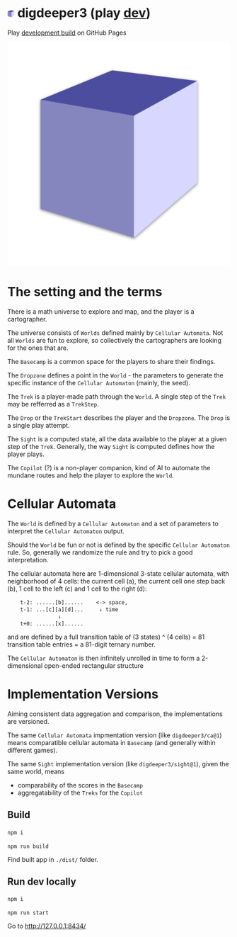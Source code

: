 # <img src="./favicon.svg" alt="favicon" width="16" /> digdeeper3 (play [dev](https://ndry.github.io/digdeeper3/))

Play [development build](https://ndry.github.io/digdeeper3/) on GitHub Pages

![Game screenhot](./cover.png "Cover")


# The setting and the terms

There is a math universe to explore and map, and the player is a cartographer.

The universe consists of `Worlds` defined mainly by `Cellular Automata`.
Not all `Worlds` are fun to explore, 
so collectively the cartographers are looking for the ones that are.

The `Basecamp` is a common space for the players to share their findings.

The `Dropzone` defines a point in the `World` - the parameters to generate
the specific instance of the `Cellular Automaton` (mainly, the seed).

The `Trek` is a player-made path through the `World`.
A single step of the `Trek` may be refferred as a `TrekStep`.

The `Drop` or the `TrekStart` describes the player and the `Dropzone`.
The `Drop` is a single play attempt.

The `Sight` is a computed state, 
all the data available to the player at a given step of the `Trek`.
Generally, the way `Sight` is computed defines how the player plays.

The `Copilot` (?) is a non-player companion,
kind of AI to automate the mundane routes
and help the player to explore the `World`.


# Cellular Automata

The `World` is defined by a `Cellular Automaton`
and a set of parameters to interpret the `Cellular Automaton` output.

Should the `World` be fun or not 
is defined by the specific `Cellular Automaton` rule.
So, generally we randomize the rule and try to pick a good interpretation.

The cellular automata here are 1-dimensional 3-state cellular automata,
with neighborhood of 4 cells: 
the current cell (a), 
the current cell one step back (b), 
1 cell to the left (c) 
and 1 cell to the right (d):

        t-2: ......[b]......    <-> space,
        t-1: ...[c][a][d]...     ↓ time
                    ↓
        t+0: ......[x]......

and are defined by a full transition table of 
(3 states) ^ (4 cells) = 81 transition table entries = a 81-digit ternary number.

The `Cellular Automaton` is then infinitely unrolled in time
to form a 2-dimensional open-ended rectangular structure


# Implementation Versions

Aiming consistent data aggregation and comparison,
the implementations are versioned.

The same `Cellular Automata` impmentation version (like `digdeeper3/ca@1`) means 
comparatible cellular automata in `Basecamp` 
(and generally within different games).

The same `Sight` implementation version (like `digdeeper3/sight@1`), 
given the same world, means 
- comparability of the scores in the `Basecamp`
- aggregatability of the `Treks` for the `Copilot`


## Build

`npm i`

`npm run build`

Find built app in `./dist/` folder.

## Run dev locally

`npm i`

`npm run start`

Go to http://127.0.0.1:8434/
